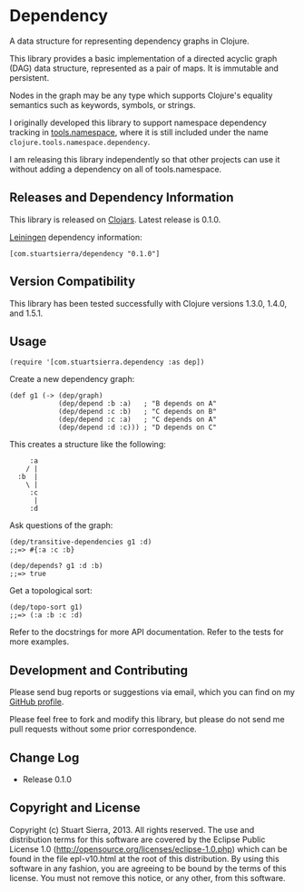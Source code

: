 # Dependency

A data structure for representing dependency graphs in Clojure.

This library provides a basic implementation of a directed acyclic
graph (DAG) data structure, represented as a pair of maps. It is
immutable and persistent.

Nodes in the graph may be any type which supports Clojure's equality
semantics such as keywords, symbols, or strings.

I originally developed this library to support namespace dependency
tracking in [tools.namespace], where it is still included under the
name `clojure.tools.namespace.dependency`.

I am releasing this library independently so that other projects can
use it without adding a dependency on all of tools.namespace.

[tools.namespace]: https://github.com/clojure/tools.namespace


## Releases and Dependency Information

This library is released on [Clojars]. Latest release is 0.1.0.

[Leiningen] dependency information:

    [com.stuartsierra/dependency "0.1.0"]

[Clojars]: http://clojars.org/
[Leiningen]: http://leiningen.org/


## Version Compatibility

This library has been tested successfully with Clojure versions 1.3.0,
1.4.0, and 1.5.1.


## Usage

    (require '[com.stuartsierra.dependency :as dep])

Create a new dependency graph:

    (def g1 (-> (dep/graph)
                (dep/depend :b :a)   ; "B depends on A"
                (dep/depend :c :b)   ; "C depends on B"
                (dep/depend :c :a)   ; "C depends on A"
                (dep/depend :d :c))) ; "D depends on C"

This creates a structure like the following:

         :a
        / |
      :b  |
        \ |
         :c
          |
         :d

Ask questions of the graph:

    (dep/transitive-dependencies g1 :d)
    ;;=> #{:a :c :b}

    (dep/depends? g1 :d :b)
    ;;=> true

Get a topological sort:

    (dep/topo-sort g1)
    ;;=> (:a :b :c :d)

Refer to the docstrings for more API documentation. Refer to the tests
for more examples.


## Development and Contributing

Please send bug reports or suggestions via email, which you can find
on my [GitHub profile].

Please feel free to fork and modify this library, but please do not
send me pull requests without some prior correspondence.

[GitHub profile]: https://github.com/stuartsierra


## Change Log

* Release 0.1.0


## Copyright and License

Copyright (c) Stuart Sierra, 2013. All rights reserved. The use and
distribution terms for this software are covered by the Eclipse Public
License 1.0 (http://opensource.org/licenses/eclipse-1.0.php) which can
be found in the file epl-v10.html at the root of this distribution. By
using this software in any fashion, you are agreeing to be bound by
the terms of this license. You must not remove this notice, or any
other, from this software.
